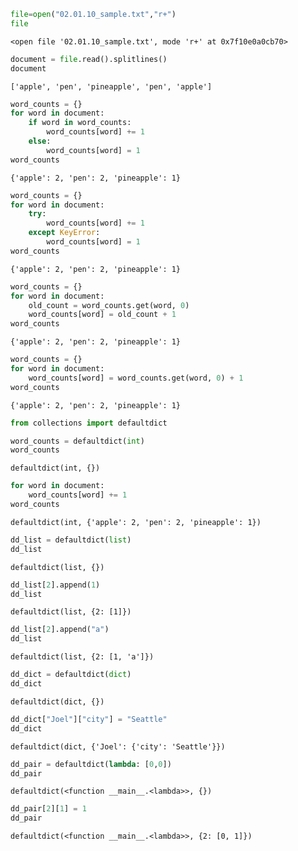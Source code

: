 

```python
file=open("02.01.10_sample.txt","r+")
file
```




    <open file '02.01.10_sample.txt', mode 'r+' at 0x7f10e0a0cb70>




```python
document = file.read().splitlines() 
document
```




    ['apple', 'pen', 'pineapple', 'pen', 'apple']




```python
word_counts = {}
for word in document:
    if word in word_counts:
        word_counts[word] += 1
    else:
        word_counts[word] = 1
word_counts
```




    {'apple': 2, 'pen': 2, 'pineapple': 1}




```python
word_counts = {}
for word in document:
    try:
        word_counts[word] += 1
    except KeyError:
        word_counts[word] = 1
word_counts
```




    {'apple': 2, 'pen': 2, 'pineapple': 1}




```python
word_counts = {}
for word in document:
    old_count = word_counts.get(word, 0)
    word_counts[word] = old_count + 1
word_counts
```




    {'apple': 2, 'pen': 2, 'pineapple': 1}




```python
word_counts = {}
for word in document:
    word_counts[word] = word_counts.get(word, 0) + 1
word_counts
```




    {'apple': 2, 'pen': 2, 'pineapple': 1}




```python
from collections import defaultdict
```


```python
word_counts = defaultdict(int)
word_counts
```




    defaultdict(int, {})




```python
for word in document:
    word_counts[word] += 1
word_counts
```




    defaultdict(int, {'apple': 2, 'pen': 2, 'pineapple': 1})




```python
dd_list = defaultdict(list)
dd_list
```




    defaultdict(list, {})




```python
dd_list[2].append(1)
dd_list
```




    defaultdict(list, {2: [1]})




```python
dd_list[2].append("a")
dd_list
```




    defaultdict(list, {2: [1, 'a']})




```python
dd_dict = defaultdict(dict)
dd_dict
```




    defaultdict(dict, {})




```python
dd_dict["Joel"]["city"] = "Seattle"
dd_dict
```




    defaultdict(dict, {'Joel': {'city': 'Seattle'}})




```python
dd_pair = defaultdict(lambda: [0,0])
dd_pair
```




    defaultdict(<function __main__.<lambda>>, {})




```python
dd_pair[2][1] = 1
dd_pair
```




    defaultdict(<function __main__.<lambda>>, {2: [0, 1]})


